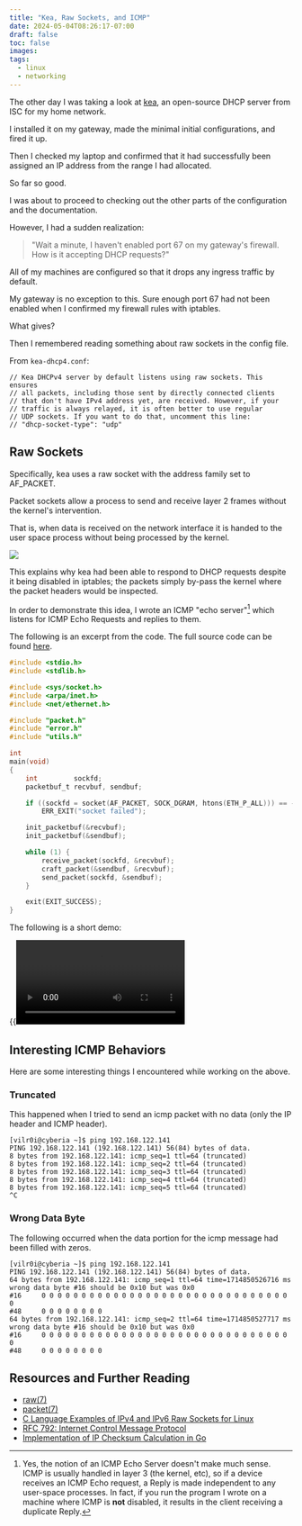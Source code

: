 ```yaml
---
title: "Kea, Raw Sockets, and ICMP"
date: 2024-05-04T08:26:17-07:00
draft: false
toc: false
images:
tags:
  - linux
  - networking
---
```


The other day I was taking a look at [kea](https://kea.readthedocs.io/en/latest/index.html), an open-source DHCP server from ISC for my home network.

I installed it on my gateway, made the minimal initial configurations, and fired it up.

Then I checked my laptop and confirmed that it had successfully been assigned an IP address from the range I had allocated. 

So far so good.

I was about to proceed to checking out the other parts of the configuration and the documentation.

However, I had a sudden realization:

> "Wait a minute, I haven't enabled port 67 on my gateway's firewall. How is it accepting DHCP requests?"

All of my machines are configured so that it drops any ingress traffic by default.

My gateway is no exception to this. Sure enough port 67 had not been enabled when I confirmed my firewall rules with iptables.

What gives?

Then I remembered reading something about raw sockets in the config file.

From `kea-dhcp4.conf`:
```console
// Kea DHCPv4 server by default listens using raw sockets. This ensures
// all packets, including those sent by directly connected clients
// that don't have IPv4 address yet, are received. However, if your
// traffic is always relayed, it is often better to use regular
// UDP sockets. If you want to do that, uncomment this line:
// "dhcp-socket-type": "udp"
```

## Raw Sockets

Specifically, kea uses a raw socket with the address family set to AF_PACKET. 

Packet sockets allow a process to send and receive layer 2 frames without the kernel's intervention.

That is, when data is received on the network interface it is handed to the user space process without being processed by the kernel.

![](https://www.opensourceforu.com/wp-content/uploads/2015/03/Figure-11-1-350x108.jpg)

This explains why kea had been able to respond to DHCP requests despite it being disabled in iptables; the packets simply by-pass the kernel where the packet headers would be inspected.

In order to demonstrate this idea, I wrote an ICMP "echo server"[^1] which listens for ICMP Echo Requests and replies to them. 

The following is an excerpt from the code. The full source code can be found [here](https://github.com/vilroi/lab/tree/main/raw/icmp_echo_server).

```c
#include <stdio.h>
#include <stdlib.h>

#include <sys/socket.h>
#include <arpa/inet.h>
#include <net/ethernet.h>

#include "packet.h"
#include "error.h"
#include "utils.h"

int 
main(void)
{
	int			sockfd;
	packetbuf_t	recvbuf, sendbuf;

	if ((sockfd = socket(AF_PACKET, SOCK_DGRAM, htons(ETH_P_ALL))) == -1)
		ERR_EXIT("socket failed");

	init_packetbuf(&recvbuf);
	init_packetbuf(&sendbuf);

	while (1) {
		receive_packet(sockfd, &recvbuf);
		craft_packet(&sendbuf, &recvbuf);
		send_packet(sockfd, &sendbuf);
	}

	exit(EXIT_SUCCESS);
}
```

The following is a short demo:

{{<video src="/static/icmp_server.webm" type="video/webm" preload="auto">}}

## Interesting ICMP Behaviors
Here are some interesting things I encountered while working on the above.

### Truncated
This happened when I tried to send an icmp packet with no data (only the IP header and ICMP header).

```console
[vilr0i@cyberia ~]$ ping 192.168.122.141
PING 192.168.122.141 (192.168.122.141) 56(84) bytes of data.
8 bytes from 192.168.122.141: icmp_seq=1 ttl=64 (truncated)
8 bytes from 192.168.122.141: icmp_seq=2 ttl=64 (truncated)
8 bytes from 192.168.122.141: icmp_seq=3 ttl=64 (truncated)
8 bytes from 192.168.122.141: icmp_seq=4 ttl=64 (truncated)
8 bytes from 192.168.122.141: icmp_seq=5 ttl=64 (truncated)
^C
```

### Wrong Data Byte
The following occurred when the data portion for the icmp message had been filled with zeros.

```console
[vilr0i@cyberia ~]$ ping 192.168.122.141
PING 192.168.122.141 (192.168.122.141) 56(84) bytes of data.
64 bytes from 192.168.122.141: icmp_seq=1 ttl=64 time=1714850526716 ms
wrong data byte #16 should be 0x10 but was 0x0
#16     0 0 0 0 0 0 0 0 0 0 0 0 0 0 0 0 0 0 0 0 0 0 0 0 0 0 0 0 0 0 0 0 
#48     0 0 0 0 0 0 0 0 
64 bytes from 192.168.122.141: icmp_seq=2 ttl=64 time=1714850527717 ms
wrong data byte #16 should be 0x10 but was 0x0
#16     0 0 0 0 0 0 0 0 0 0 0 0 0 0 0 0 0 0 0 0 0 0 0 0 0 0 0 0 0 0 0 0 
#48     0 0 0 0 0 0 0 0 
```

## Resources and Further Reading
- [raw(7)](https://www.man7.org/linux/man-pages/man7/raw.7.html)
- [packet(7)](https://www.man7.org/linux/man-pages/man7/packet.7.html)
- [C Language Examples of IPv4 and IPv6 Raw Sockets for Linux](https://pdbuchan.com/rawsock/rawsock.html)
- [RFC 792: Internet Control Message Protocol](https://www.rfc-editor.org/rfc/rfc792)
- [Implementation of IP Checksum Calculation in Go](https://github.com/google/netstack/blob/55fcc16cd0eb/tcpip/header/checksum.go#L52)

[^1]: Yes, the notion of an ICMP Echo Server doesn't make much sense. ICMP is usually handled in layer 3 (the kernel, etc), so if a device receives an ICMP Echo request, a Reply is made independent to any user-space processes. In fact, if you run the program I wrote on a machine where ICMP is **not** disabled, it results in the client receiving a duplicate Reply.
